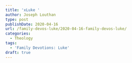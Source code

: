 ```yaml
---
title: 'xLuke '
author: Joseph Louthan
type: post
publishDate: 2020-04-16
url: /family-devos-luke/2020-04-16-family-devos-luke/
categories:
  - Theology
tags:
  - 'Family Devotions: Luke'
draft: true
---
```

